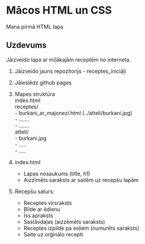 # Mācos HTML un CSS
Mana pirmā HTML lapa

## Uzdevums
Jāizveido lapa ar mīļākajām receptēm no interneta.
1. Jāizveido jauns repozitorijs - receptes_iniciāļi
2. Jāieslēdz github pages
3. Mapes struktūra  
	index.html  
	receptes/  
		- burkani_ar_majonezi.html  (../atteli/burkani.jpg)  
		- .......  
		- .......  
	atteli/  
		- burkani.jpg  
		- .....  
		- .....  
4. index.html
	- Lapas nosaukums (title, h1)
	- Aizzīmēts saraksts ar saitēm uz recepšu lapām
	
5. Recepšu saturs:
	- Receptes virsraksts
	- Bilde ar ēdienu
	- Īss apraksts
	- Sastāvdaļas (aizzēmēts saraksts)
	- Receptes izpilde pa soļiem (numurēts saraksts)
	- Saite uz orģinālo recepti